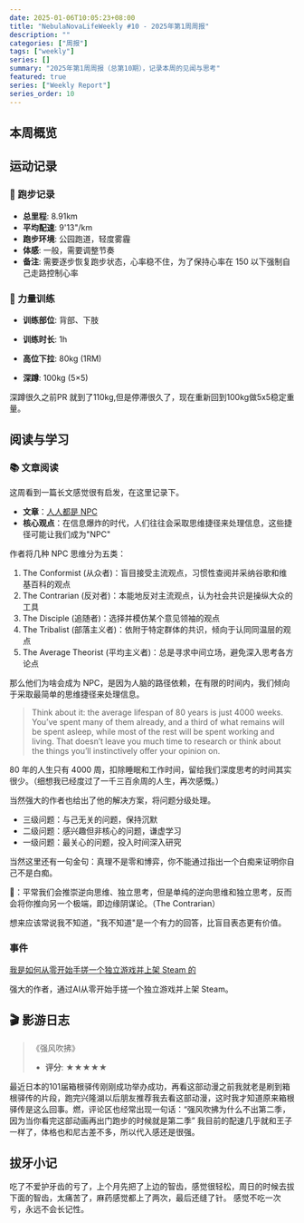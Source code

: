 ```yaml
---
date: 2025-01-06T10:05:23+08:00
title: "NebulaNovaLifeWeekly #10 - 2025年第1周周报"
description: ""
categories: ["周报"]
tags: ["weekly"]
series: []
summary: "2025年第1周周报（总第10期），记录本周的见闻与思考"
featured: true
series: ["Weekly Report"]
series_order: 10
---
```


## 本周概览

## 运动记录

### 🏃 跑步记录

- **总里程**: 8.91km
- **平均配速**: 9'13"/km
- **跑步环境**: 公园跑道，轻度雾霾
- **体感**: 一般，需要调整节奏
- **备注**: 需要逐步恢复跑步状态，心率稳不住，为了保持心率在 150 以下强制自己走路控制心率

### 💪 力量训练

- **训练部位**: 背部、下肢
- **训练时长**: 1h

- **高位下拉**: 80kg (1RM)
- **深蹲**: 100kg (5×5)

深蹲很久之前PR 就到了110kg,但是停滞很久了，现在重新回到100kg做5x5稳定重量。

## 阅读与学习

### 📚 文章阅读

这周看到一篇长文感觉很有启发，在这里记录下。

- **文章**：[人人都是 NPC](https://www.gurwinder.blog/p/why-you-are-probably-an-npc)
- **核心观点**：在信息爆炸的时代，人们往往会采取思维捷径来处理信息，这些捷径可能让我们成为"NPC"

作者将几种 NPC 思维分为五类：

1. The Conformist (从众者)：盲目接受主流观点，习惯性查阅并采纳谷歌和维基百科的观点
2. The Contrarian (反对者)：本能地反对主流观点，认为社会共识是操纵大众的工具
3. The Disciple (追随者)：选择并模仿某个意见领袖的观点
4. The Tribalist (部落主义者)：依附于特定群体的共识，倾向于认同同温层的观点
5. The Average Theorist (平均主义者)：总是寻求中间立场，避免深入思考各方论点

那么他们为啥会成为 NPC，是因为人脑的路径依赖，在有限的时间内，我们倾向于采取最简单的思维捷径来处理信息。

> Think about it: the average lifespan of 80 years is just 4000 weeks. You’ve spent many of them already, and a third of what remains will be spent asleep, while most of the rest will be spent working and living. That doesn’t leave you much time to research or think about the things you’ll instinctively offer your opinion on.

80 年的人生只有 4000 周，扣除睡眠和工作时间，留给我们深度思考的时间其实很少。（细想我已经度过了一千三百余周的人生，再次感慨。）

当然强大的作者也给出了他的解决方案，将问题分级处理。

- 三级问题：与己无关的问题，保持沉默
- 二级问题：感兴趣但非核心的问题，谦虚学习
- 一级问题：最关心的问题，投入时间深入研究

当然这里还有一句金句：真理不是零和博弈，你不能通过指出一个白痴来证明你自己不是白痴。

🤔️：平常我们会推崇逆向思维、独立思考，但是单纯的逆向思维和独立思考，反而会将你推向另一个极端，即边缘阴谋论。（The Contrarian）

想来应该常说我不知道，"我不知道"是一个有力的回答，比盲目表态更有价值。

### 事件

[我是如何从零开始手搓一个独立游戏并上架 Steam 的](https://www.v2ex.com/t/1102126#reply229)

强大的作者，通过AI从零开始手搓一个独立游戏并上架 Steam。

## 🎬 影游日志

> 《强风吹拂》
>
> - **评分**: ★★★★★

最近日本的101届箱根驿传刚刚成功举办成功，再看这部动漫之前我就老是刷到箱根驿传的片段，跑完兴隆湖以后朋友推荐我去看这部动漫，这时我才知道原来箱根驿传是这么回事。燃，评论区也经常出现一句话：“强风吹拂为什么不出第二季，因为当你看完这部动画再出门跑步的时候就是第二季”
我目前的配速几乎就和王子一样了，体格也和尼古差不多，所以代入感还是很强。

## 拔牙小记

吃了不爱护牙齿的亏了，上个月先把了上边的智齿，感觉很轻松，周日的时候去拔下面的智齿，太痛苦了，麻药感觉都上了两次，最后还缝了针。
感觉不吃一次亏，永远不会长记性。
